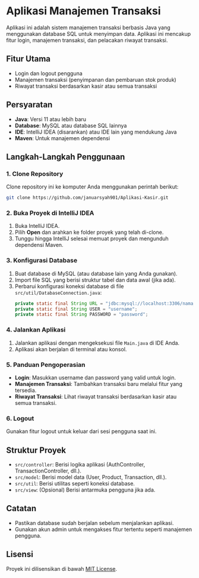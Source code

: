 # Aplikasi Manajemen Transaksi

Aplikasi ini adalah sistem manajemen transaksi berbasis Java yang menggunakan database SQL untuk menyimpan data. Aplikasi ini mencakup fitur login, manajemen transaksi, dan pelacakan riwayat transaksi.

## Fitur Utama
- Login dan logout pengguna
- Manajemen transaksi (penyimpanan dan pembaruan stok produk)
- Riwayat transaksi berdasarkan kasir atau semua transaksi

## Persyaratan
- **Java**: Versi 11 atau lebih baru
- **Database**: MySQL atau database SQL lainnya
- **IDE**: IntelliJ IDEA (disarankan) atau IDE lain yang mendukung Java
- **Maven**: Untuk manajemen dependensi

## Langkah-Langkah Penggunaan

### 1. Clone Repository
Clone repository ini ke komputer Anda menggunakan perintah berikut:
```bash
git clone https://github.com/januarsyah901/Aplikasi-Kasir.git
```

### 2. Buka Proyek di IntelliJ IDEA
1. Buka IntelliJ IDEA.
2. Pilih **Open** dan arahkan ke folder proyek yang telah di-clone.
3. Tunggu hingga IntelliJ selesai memuat proyek dan mengunduh dependensi Maven.

### 3. Konfigurasi Database
1. Buat database di MySQL (atau database lain yang Anda gunakan).
2. Import file SQL yang berisi struktur tabel dan data awal (jika ada).
3. Perbarui konfigurasi koneksi database di file `src/util/DatabaseConnection.java`:
   ```java
   private static final String URL = "jdbc:mysql://localhost:3306/nama_database";
   private static final String USER = "username";
   private static final String PASSWORD = "password";
   ```

### 4. Jalankan Aplikasi
1. Jalankan aplikasi dengan mengeksekusi file `Main.java` di IDE Anda.
2. Aplikasi akan berjalan di terminal atau konsol.

### 5. Panduan Pengoperasian
- **Login**: Masukkan username dan password yang valid untuk login.
- **Manajemen Transaksi**: Tambahkan transaksi baru melalui fitur yang tersedia.
- **Riwayat Transaksi**: Lihat riwayat transaksi berdasarkan kasir atau semua transaksi.

### 6. Logout
Gunakan fitur logout untuk keluar dari sesi pengguna saat ini.

## Struktur Proyek
- `src/controller`: Berisi logika aplikasi (AuthController, TransactionController, dll.).
- `src/model`: Berisi model data (User, Product, Transaction, dll.).
- `src/util`: Berisi utilitas seperti koneksi database.
- `src/view`: (Opsional) Berisi antarmuka pengguna jika ada.

## Catatan
- Pastikan database sudah berjalan sebelum menjalankan aplikasi.
- Gunakan akun admin untuk mengakses fitur tertentu seperti manajemen pengguna.


## Lisensi
Proyek ini dilisensikan di bawah [MIT License](LICENSE).